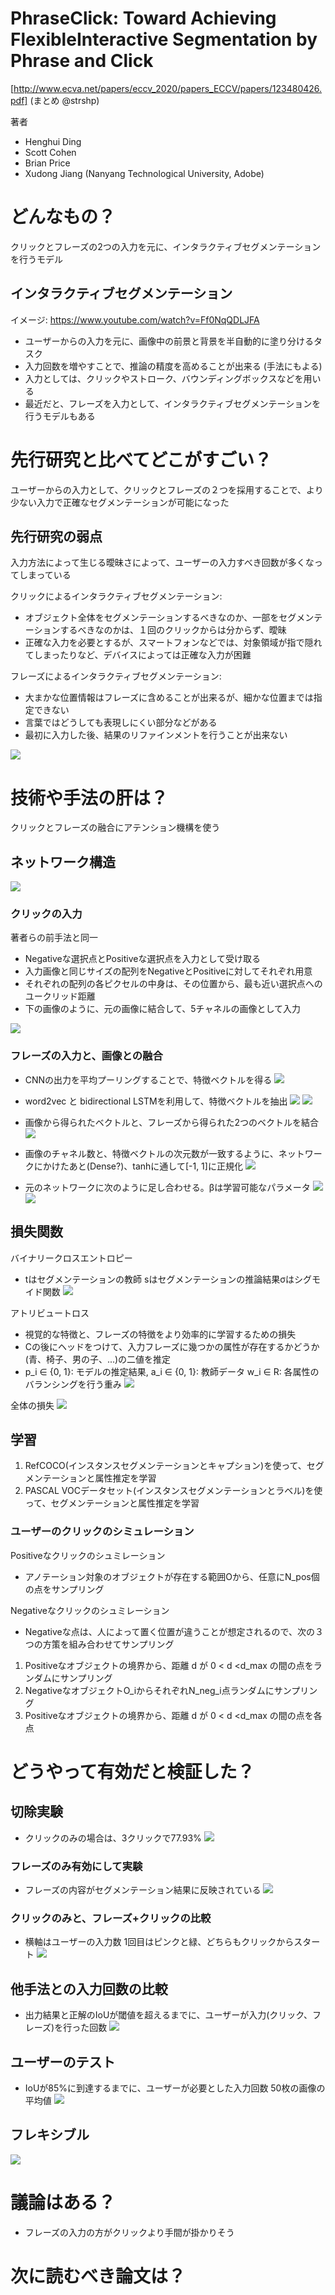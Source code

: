 # PhraseClick: Toward Achieving FlexibleInteractive Segmentation by Phrase and Click
[http://www.ecva.net/papers/eccv_2020/papers_ECCV/papers/123480426.pdf]
(まとめ @strshp)

著者
- Henghui Ding
- Scott Cohen
- Brian Price
- Xudong Jiang
(Nanyang Technological University, Adobe)


# どんなもの？
クリックとフレーズの2つの入力を元に、インタラクティブセグメンテーションを行うモデル

## インタラクティブセグメンテーション
イメージ: https://www.youtube.com/watch?v=Ff0NqQDLJFA
- ユーザーからの入力を元に、画像中の前景と背景を半自動的に塗り分けるタスク
- 入力回数を増やすことで、推論の精度を高めることが出来る (手法にもよる)
- 入力としては、クリックやストローク、バウンディングボックスなどを用いる
- 最近だと、フレーズを入力として、インタラクティブセグメンテーションを行うモデルもある


# 先行研究と比べてどこがすごい？
ユーザーからの入力として、クリックとフレーズの２つを採用することで、より少ない入力で正確なセグメンテーションが可能になった

## 先行研究の弱点
入力方法によって生じる曖昧さによって、ユーザーの入力すべき回数が多くなってしまっている

クリックによるインタラクティブセグメンテーション:
- オブジェクト全体をセグメンテーションするべきなのか、一部をセグメンテーションするべきなのかは、１回のクリックからは分からず、曖昧
- 正確な入力を必要とするが、スマートフォンなどでは、対象領域が指で隠れてしまったりなど、デバイスによっては正確な入力が困難

フレーズによるインタラクティブセグメンテーション:
- 大まかな位置情報はフレーズに含めることが出来るが、細かな位置までは指定できない
- 言葉ではどうしても表現しにくい部分などがある
- 最初に入力した後、結果のリファインメントを行うことが出来ない

![](phrase_click/fail.png)


# 技術や手法の肝は？
クリックとフレーズの融合にアテンション機構を使う
## ネットワーク構造
![](phrase_click/figure2.png)


### クリックの入力
著者らの前手法と同一
- Negativeな選択点とPositiveな選択点を入力として受け取る
- 入力画像と同じサイズの配列をNegativeとPositiveに対してそれぞれ用意
- それぞれの配列の各ピクセルの中身は、その位置から、最も近い選択点へのユークリッド距離
- 下の画像のように、元の画像に結合して、5チャネルの画像として入力

![](phrase_click/_figure1.png)


### フレーズの入力と、画像との融合
- CNNの出力を平均プーリングすることで、特徴ベクトルを得る
![](phrase_click/exp6.png)

- word2vec と bidirectional LSTMを利用して、特徴ベクトルを抽出
![](phrase_click/exp1.png)
![](phrase_click/exp2.png)

- 画像から得られたベクトルと、フレーズから得られた2つのベクトルを結合
![](phrase_click/exp4.png)

- 画像のチャネル数と、特徴ベクトルの次元数が一致するように、ネットワークにかけたあと(Dense?)、tanhに通して[-1, 1]に正規化
![](phrase_click/exp5.png)

- 元のネットワークに次のように足し合わせる。βは学習可能なパラメータ
![](phrase_click/exp3.png)
![](phrase_click/figure4.png)


## 損失関数
バイナリークロスエントロピー
- tはセグメンテーションの教師 sはセグメンテーションの推論結果σはシグモイド関数
![](phrase_click/exp7.png)

アトリビュートロス
- 視覚的な特徴と、フレーズの特徴をより効率的に学習するための損失
- Cの後にヘッドをつけて、入力フレーズに幾つかの属性が存在するかどうか(青、椅子、男の子、...)の二値を推定
- p_i ∈ {0, 1}: モデルの推定結果, a_i ∈ {0, 1}: 教師データ w_i ∈ R: 各属性のバランシングを行う重み
![](phrase_click/exp8.png)

全体の損失
![](phrase_click/exp9.png)


## 学習
1. RefCOCO(インスタンスセグメンテーションとキャプション)を使って、セグメンテーションと属性推定を学習
2. PASCAL VOCデータセット(インスタンスセグメンテーションとラベル)を使って、セグメンテーションと属性推定を学習

### ユーザーのクリックのシミュレーション
Positiveなクリックのシュミレーション
- アノテーション対象のオブジェクトが存在する範囲Oから、任意にN_pos個の点をサンプリング

Negativeなクリックのシュミレーション
- Negativeな点は、人によって置く位置が違うことが想定されるので、次の３つの方策を組み合わせてサンプリング
1. Positiveなオブジェクトの境界から、距離 d が 0 < d <d_max の間の点をランダムにサンプリング
2. NegativeなオブジェクトO_iからそれぞれN_neg_i点ランダムにサンプリング
3. Positiveなオブジェクトの境界から、距離 d が 0 < d <d_max の間の点を各点


# どうやって有効だと検証した？
## 切除実験
- クリックのみの場合は、3クリックで77.93%
![](phrase_click/table1.png)

### フレーズのみ有効にして実験
- フレーズの内容がセグメンテーション結果に反映されている
![](phrase_click/figure6.png)

### クリックのみと、フレーズ+クリックの比較
- 横軸はユーザーの入力数 1回目はピンクと緑、どちらもクリックからスタート
![](phrase_click/figure5.png)

## 他手法との入力回数の比較
- 出力結果と正解のIoUが閾値を超えるまでに、ユーザーが入力(クリック、フレーズ)を行った回数
![](phrase_click/table2.png)

## ユーザーのテスト
- IoUが85%に到達するまでに、ユーザーが必要とした入力回数 50枚の画像の平均値
![](phrase_click/table3.png)

## フレキシブル
![](phrase_click/figure8.png)

# 議論はある？
- フレーズの入力の方がクリックより手間が掛かりそう

# 次に読むべき論文は？
